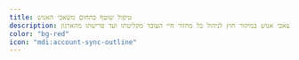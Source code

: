 ```yaml
---
title: טיפול שוטף בתחום משאבי האנוש
description: יחידת משאבי אנוש במיקור חוץ לניהול כל מחזור חיי העובד מקליטתו ועד פרישתו מהארגון.
color: "bg-red"
icon: "mdi:account-sync-outline"
---
```

